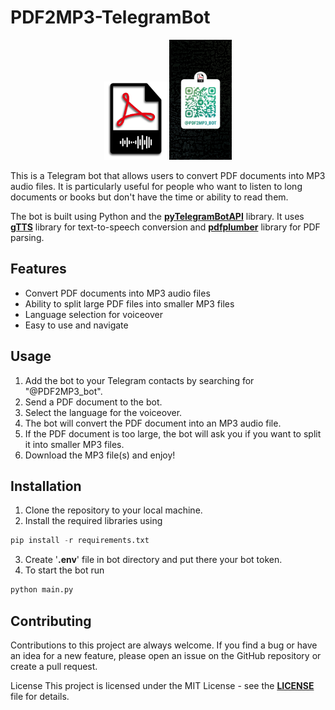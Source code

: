 # PDF2MP3-TelegramBot

<p align="middle">
  <img src="/images/logo.png" width="100" />
  <img src="/images/qr.jpeg" width="100" /> 
</p>

This is a Telegram bot that allows users to convert PDF documents into MP3 audio files. It is particularly useful for people who want to listen to long documents or books but don't have the time or ability to read them.

The bot is built using Python and the [**pyTelegramBotAPI**](https://pypi.org/project/pyTelegramBotAPI/) library. It uses [**gTTS**](https://pypi.org/project/gTTS/) library for text-to-speech conversion and [**pdfplumber**](https://pypi.org/project/pdfplumber/) library for PDF parsing.

## Features

+ Convert PDF documents into MP3 audio files
+ Ability to split large PDF files into smaller MP3 files
+ Language selection for voiceover
+ Easy to use and navigate

## Usage

1. Add the bot to your Telegram contacts by searching for "@PDF2MP3_bot".
2. Send a PDF document to the bot.
3. Select the language for the voiceover.
4. The bot will convert the PDF document into an MP3 audio file.
5. If the PDF document is too large, the bot will ask you if you want to split it into smaller MP3 files.
6. Download the MP3 file(s) and enjoy!

## Installation

1. Clone the repository to your local machine.
2. Install the required libraries using
```python
pip install -r requirements.txt
```
3. Create '**.env**' file in bot directory and put there your bot token.
4. To start the bot run
```python
python main.py
```

## Contributing

Contributions to this project are always welcome. If you find a bug or have an idea for a new feature, please open an issue on the GitHub repository or create a pull request.

License
This project is licensed under the MIT License - see the [**LICENSE**](/LICENSE) file for details.
